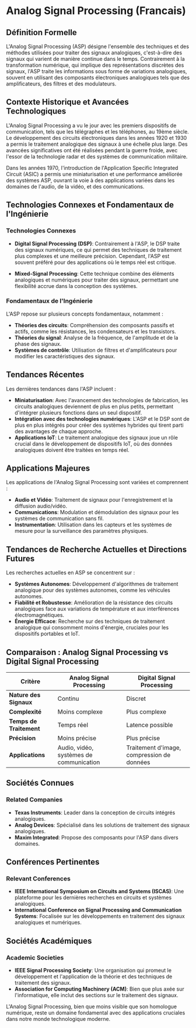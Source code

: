 # Analog Signal Processing (Francais)

## Définition Formelle

L'Analog Signal Processing (ASP) désigne l'ensemble des techniques et des méthodes utilisées pour traiter des signaux analogiques, c'est-à-dire des signaux qui varient de manière continue dans le temps. Contrairement à la transformation numérique, qui implique des représentations discrètes des signaux, l'ASP traite les informations sous forme de variations analogiques, souvent en utilisant des composants électroniques analogiques tels que des amplificateurs, des filtres et des modulateurs. 

## Contexte Historique et Avancées Technologiques

L'Analog Signal Processing a vu le jour avec les premiers dispositifs de communication, tels que les télégraphes et les téléphones, au 19ème siècle. Le développement des circuits électroniques dans les années 1920 et 1930 a permis le traitement analogique des signaux à une échelle plus large. Des avancées significatives ont été réalisées pendant la guerre froide, avec l'essor de la technologie radar et des systèmes de communication militaire.

Dans les années 1970, l'introduction de l'Application Specific Integrated Circuit (ASIC) a permis une miniaturisation et une performance améliorée des systèmes ASP, ouvrant la voie à des applications variées dans les domaines de l'audio, de la vidéo, et des communications.

## Technologies Connexes et Fondamentaux de l'Ingénierie

### Technologies Connexes

- **Digital Signal Processing (DSP)**: Contrairement à l'ASP, le DSP traite des signaux numériques, ce qui permet des techniques de traitement plus complexes et une meilleure précision. Cependant, l'ASP est souvent préféré pour des applications où le temps réel est critique.
  
- **Mixed-Signal Processing**: Cette technique combine des éléments analogiques et numériques pour traiter des signaux, permettant une flexibilité accrue dans la conception des systèmes.

### Fondamentaux de l'Ingénierie

L'ASP repose sur plusieurs concepts fondamentaux, notamment :

- **Théories des circuits**: Compréhension des composants passifs et actifs, comme les résistances, les condensateurs et les transistors.
- **Théories du signal**: Analyse de la fréquence, de l'amplitude et de la phase des signaux.
- **Systèmes de contrôle**: Utilisation de filtres et d'amplificateurs pour modifier les caractéristiques des signaux.

## Tendances Récentes

Les dernières tendances dans l'ASP incluent :

- **Miniaturisation**: Avec l'avancement des technologies de fabrication, les circuits analogiques deviennent de plus en plus petits, permettant d'intégrer plusieurs fonctions dans un seul dispositif.
- **Intégration avec des technologies numériques**: L'ASP et le DSP sont de plus en plus intégrés pour créer des systèmes hybrides qui tirent parti des avantages de chaque approche.
- **Applications IoT**: Le traitement analogique des signaux joue un rôle crucial dans le développement de dispositifs IoT, où des données analogiques doivent être traitées en temps réel.

## Applications Majeures

Les applications de l'Analog Signal Processing sont variées et comprennent :

- **Audio et Vidéo**: Traitement de signaux pour l'enregistrement et la diffusion audio/vidéo.
- **Communications**: Modulation et démodulation des signaux pour les systèmes de communication sans fil.
- **Instrumentation**: Utilisation dans les capteurs et les systèmes de mesure pour la surveillance des paramètres physiques.

## Tendances de Recherche Actuelles et Directions Futures

Les recherches actuelles en ASP se concentrent sur :

- **Systèmes Autonomes**: Développement d'algorithmes de traitement analogique pour des systèmes autonomes, comme les véhicules autonomes.
- **Fiabilité et Robustesse**: Amélioration de la résistance des circuits analogiques face aux variations de température et aux interférences électromagnétiques.
- **Énergie Efficace**: Recherche sur des techniques de traitement analogique qui consomment moins d'énergie, cruciales pour les dispositifs portables et IoT.

## Comparaison : Analog Signal Processing vs Digital Signal Processing

| **Critère**                | **Analog Signal Processing** | **Digital Signal Processing**  |
|---------------------------|-----------------------------|-------------------------------|
| **Nature des Signaux**    | Continu                     | Discret                       |
| **Complexité**            | Moins complexe              | Plus complexe                 |
| **Temps de Traitement**   | Temps réel                  | Latence possible              |
| **Précision**             | Moins précise               | Plus précise                  |
| **Applications**          | Audio, vidéo, systèmes de communication | Traitement d'image, compression de données |

## Sociétés Connues

### Related Companies

- **Texas Instruments**: Leader dans la conception de circuits intégrés analogiques.
- **Analog Devices**: Spécialisé dans les solutions de traitement des signaux analogiques.
- **Maxim Integrated**: Propose des composants pour l'ASP dans divers domaines.

## Conférences Pertinentes

### Relevant Conferences

- **IEEE International Symposium on Circuits and Systems (ISCAS)**: Une plateforme pour les dernières recherches en circuits et systèmes analogiques.
- **International Conference on Signal Processing and Communication Systems**: Focalisée sur les développements en traitement des signaux analogiques et numériques.

## Sociétés Académiques

### Academic Societies

- **IEEE Signal Processing Society**: Une organisation qui promeut le développement et l'application de la théorie et des techniques de traitement des signaux.
- **Association for Computing Machinery (ACM)**: Bien que plus axée sur l'informatique, elle inclut des sections sur le traitement des signaux.

L'Analog Signal Processing, bien que moins visible que son homologue numérique, reste un domaine fondamental avec des applications cruciales dans notre monde technologique moderne.